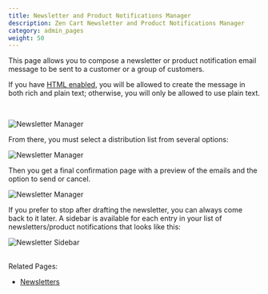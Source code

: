 ```yaml
---
title: Newsletter and Product Notifications Manager 
description: Zen Cart Newsletter and Product Notifications Manager 
category: admin_pages
weight: 50
---
```


This page allows you to compose a newsletter or product notification 
email message to be sent to a customer or a group of customers.

If you have [HTML enabled](/user/admin_pages/configuration/configuration_emailoptions/#enable_html_emails), you will be allowed to create the message in
both rich and plain text; otherwise, you will only be allowed to use plain text.

<br>

![Newsletter Manager](/images/newsletter.png)

From there, you must select a distribution list from several options: 

![Newsletter Manager](/images/newsletter_2.png)

Then you get a final confirmation page with a preview of the emails and the option to send or cancel.

![Newsletter Manager](/images/newsletter_3.png)

If you prefer to stop after drafting the newsletter, you can always come back to it later.  A sidebar is available for each entry in your list of newsletters/product notifications that looks like this: 

![Newsletter Sidebar](/images/newsletter_sidebar.png)
<br><br>

Related Pages: 

- [Newsletters](/user/email/newsletters/)

